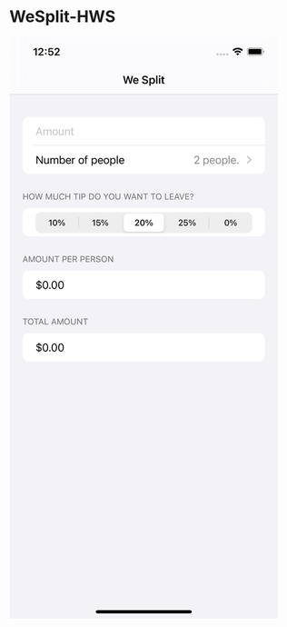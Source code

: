 # WeSplit-HWS
![alt text](https://github.com/Alokin24/WeSplit-HWS/blob/main/screenshot.png?raw=true&height=100&width=100)
